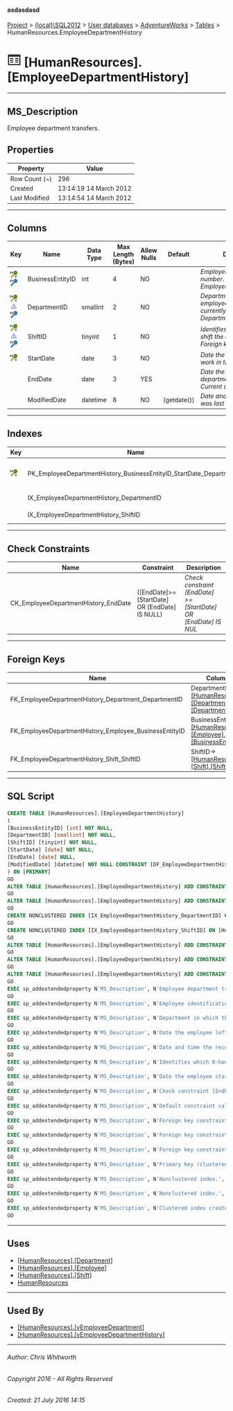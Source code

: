 #### asdasdasd

[Project](../../../../index.md) > [(local)\\SQL2012](../../../index.md) > [User databases](../../index.md) > [AdventureWorks](../index.md) > [Tables](Tables.md) > HumanResources.EmployeeDepartmentHistory

# ![Tables](../../../../Images/Table32.png) [HumanResources].[EmployeeDepartmentHistory]

---

## <a name="#description"></a>MS_Description

Employee department transfers.

## <a name="#properties"></a>Properties

| Property | Value |
|---|---|
| Row Count (~) | 296 |
| Created | 13:14:19 14 March 2012 |
| Last Modified | 13:14:54 14 March 2012 |


---

## <a name="#columns"></a>Columns

| Key | Name | Data Type | Max Length (Bytes) | Allow Nulls | Default | Description |
|---|---|---|---|---|---|---|
| [![Cluster Primary Key PK_EmployeeDepartmentHistory_BusinessEntityID_StartDate_DepartmentID: BusinessEntityID\StartDate\DepartmentID\ShiftID](../../../../Images/pkcluster.png)](#indexes)[![Foreign Keys FK_EmployeeDepartmentHistory_Employee_BusinessEntityID: [HumanResources].[Employee].BusinessEntityID](../../../../Images/fk.png)](#foreignkeys) | BusinessEntityID | int | 4 | NO |  | _Employee identification number. Foreign key to Employee.BusinessEntityID._ |
| [![Cluster Primary Key PK_EmployeeDepartmentHistory_BusinessEntityID_StartDate_DepartmentID: BusinessEntityID\StartDate\DepartmentID\ShiftID](../../../../Images/pkcluster.png)](#indexes)[![Indexes IX_EmployeeDepartmentHistory_DepartmentID](../../../../Images/Index.png)](#indexes)[![Foreign Keys FK_EmployeeDepartmentHistory_Department_DepartmentID: [HumanResources].[Department].DepartmentID](../../../../Images/fk.png)](#foreignkeys) | DepartmentID | smallint | 2 | NO |  | _Department in which the employee worked including currently. Foreign key to Department.DepartmentID._ |
| [![Cluster Primary Key PK_EmployeeDepartmentHistory_BusinessEntityID_StartDate_DepartmentID: BusinessEntityID\StartDate\DepartmentID\ShiftID](../../../../Images/pkcluster.png)](#indexes)[![Indexes IX_EmployeeDepartmentHistory_ShiftID](../../../../Images/Index.png)](#indexes)[![Foreign Keys FK_EmployeeDepartmentHistory_Shift_ShiftID: [HumanResources].[Shift].ShiftID](../../../../Images/fk.png)](#foreignkeys) | ShiftID | tinyint | 1 | NO |  | _Identifies which 8-hour shift the employee works. Foreign key to Shift.Shift.ID._ |
| [![Cluster Primary Key PK_EmployeeDepartmentHistory_BusinessEntityID_StartDate_DepartmentID: BusinessEntityID\StartDate\DepartmentID\ShiftID](../../../../Images/pkcluster.png)](#indexes) | StartDate | date | 3 | NO |  | _Date the employee started work in the department._ |
|  | EndDate | date | 3 | YES |  | _Date the employee left the department. NULL = Current department._ |
|  | ModifiedDate | datetime | 8 | NO | (getdate()) | _Date and time the record was last updated._ |


---

## <a name="#indexes"></a>Indexes

| Key | Name | Key Columns | Unique | Description |
|---|---|---|---|---|
| [![Cluster Primary Key PK_EmployeeDepartmentHistory_BusinessEntityID_StartDate_DepartmentID: BusinessEntityID\StartDate\DepartmentID\ShiftID](../../../../Images/pkcluster.png)](#indexes) | PK_EmployeeDepartmentHistory_BusinessEntityID_StartDate_DepartmentID | BusinessEntityID, StartDate, DepartmentID, ShiftID | YES | _Primary key (clustered) constraint_ |
|  | IX_EmployeeDepartmentHistory_DepartmentID | DepartmentID |  | _Nonclustered index._ |
|  | IX_EmployeeDepartmentHistory_ShiftID | ShiftID |  | _Nonclustered index._ |


---

## <a name="#checkconstraints"></a>Check Constraints

| Name | Constraint | Description |
|---|---|---|
| CK_EmployeeDepartmentHistory_EndDate | ([EndDate]>=[StartDate] OR [EndDate] IS NULL) | _Check constraint [EndDate] >= [StartDate] OR [EndDate] IS NUL_ |


---

## <a name="#foreignkeys"></a>Foreign Keys

| Name | Columns | Description |
|---|---|---|
| FK_EmployeeDepartmentHistory_Department_DepartmentID | DepartmentID->[[HumanResources].[Department].[DepartmentID]](Department.md) | _Foreign key constraint referencing Department.DepartmentID._ |
| FK_EmployeeDepartmentHistory_Employee_BusinessEntityID | BusinessEntityID->[[HumanResources].[Employee].[BusinessEntityID]](Employee.md) | _Foreign key constraint referencing Employee.EmployeeID._ |
| FK_EmployeeDepartmentHistory_Shift_ShiftID | ShiftID->[[HumanResources].[Shift].[ShiftID]](Shift.md) | _Foreign key constraint referencing Shift.ShiftID_ |


---

## <a name="#sqlscript"></a>SQL Script

```sql
CREATE TABLE [HumanResources].[EmployeeDepartmentHistory]
(
[BusinessEntityID] [int] NOT NULL,
[DepartmentID] [smallint] NOT NULL,
[ShiftID] [tinyint] NOT NULL,
[StartDate] [date] NOT NULL,
[EndDate] [date] NULL,
[ModifiedDate] [datetime] NOT NULL CONSTRAINT [DF_EmployeeDepartmentHistory_ModifiedDate] DEFAULT (getdate())
) ON [PRIMARY]
GO
ALTER TABLE [HumanResources].[EmployeeDepartmentHistory] ADD CONSTRAINT [CK_EmployeeDepartmentHistory_EndDate] CHECK (([EndDate]>=[StartDate] OR [EndDate] IS NULL))
GO
ALTER TABLE [HumanResources].[EmployeeDepartmentHistory] ADD CONSTRAINT [PK_EmployeeDepartmentHistory_BusinessEntityID_StartDate_DepartmentID] PRIMARY KEY CLUSTERED  ([BusinessEntityID], [StartDate], [DepartmentID], [ShiftID]) ON [PRIMARY]
GO
CREATE NONCLUSTERED INDEX [IX_EmployeeDepartmentHistory_DepartmentID] ON [HumanResources].[EmployeeDepartmentHistory] ([DepartmentID]) ON [PRIMARY]
GO
CREATE NONCLUSTERED INDEX [IX_EmployeeDepartmentHistory_ShiftID] ON [HumanResources].[EmployeeDepartmentHistory] ([ShiftID]) ON [PRIMARY]
GO
ALTER TABLE [HumanResources].[EmployeeDepartmentHistory] ADD CONSTRAINT [FK_EmployeeDepartmentHistory_Department_DepartmentID] FOREIGN KEY ([DepartmentID]) REFERENCES [HumanResources].[Department] ([DepartmentID])
GO
ALTER TABLE [HumanResources].[EmployeeDepartmentHistory] ADD CONSTRAINT [FK_EmployeeDepartmentHistory_Employee_BusinessEntityID] FOREIGN KEY ([BusinessEntityID]) REFERENCES [HumanResources].[Employee] ([BusinessEntityID])
GO
ALTER TABLE [HumanResources].[EmployeeDepartmentHistory] ADD CONSTRAINT [FK_EmployeeDepartmentHistory_Shift_ShiftID] FOREIGN KEY ([ShiftID]) REFERENCES [HumanResources].[Shift] ([ShiftID])
GO
EXEC sp_addextendedproperty N'MS_Description', N'Employee department transfers.', 'SCHEMA', N'HumanResources', 'TABLE', N'EmployeeDepartmentHistory', NULL, NULL
GO
EXEC sp_addextendedproperty N'MS_Description', N'Employee identification number. Foreign key to Employee.BusinessEntityID.', 'SCHEMA', N'HumanResources', 'TABLE', N'EmployeeDepartmentHistory', 'COLUMN', N'BusinessEntityID'
GO
EXEC sp_addextendedproperty N'MS_Description', N'Department in which the employee worked including currently. Foreign key to Department.DepartmentID.', 'SCHEMA', N'HumanResources', 'TABLE', N'EmployeeDepartmentHistory', 'COLUMN', N'DepartmentID'
GO
EXEC sp_addextendedproperty N'MS_Description', N'Date the employee left the department. NULL = Current department.', 'SCHEMA', N'HumanResources', 'TABLE', N'EmployeeDepartmentHistory', 'COLUMN', N'EndDate'
GO
EXEC sp_addextendedproperty N'MS_Description', N'Date and time the record was last updated.', 'SCHEMA', N'HumanResources', 'TABLE', N'EmployeeDepartmentHistory', 'COLUMN', N'ModifiedDate'
GO
EXEC sp_addextendedproperty N'MS_Description', N'Identifies which 8-hour shift the employee works. Foreign key to Shift.Shift.ID.', 'SCHEMA', N'HumanResources', 'TABLE', N'EmployeeDepartmentHistory', 'COLUMN', N'ShiftID'
GO
EXEC sp_addextendedproperty N'MS_Description', N'Date the employee started work in the department.', 'SCHEMA', N'HumanResources', 'TABLE', N'EmployeeDepartmentHistory', 'COLUMN', N'StartDate'
GO
EXEC sp_addextendedproperty N'MS_Description', N'Check constraint [EndDate] >= [StartDate] OR [EndDate] IS NUL', 'SCHEMA', N'HumanResources', 'TABLE', N'EmployeeDepartmentHistory', 'CONSTRAINT', N'CK_EmployeeDepartmentHistory_EndDate'
GO
EXEC sp_addextendedproperty N'MS_Description', N'Default constraint value of GETDATE()', 'SCHEMA', N'HumanResources', 'TABLE', N'EmployeeDepartmentHistory', 'CONSTRAINT', N'DF_EmployeeDepartmentHistory_ModifiedDate'
GO
EXEC sp_addextendedproperty N'MS_Description', N'Foreign key constraint referencing Department.DepartmentID.', 'SCHEMA', N'HumanResources', 'TABLE', N'EmployeeDepartmentHistory', 'CONSTRAINT', N'FK_EmployeeDepartmentHistory_Department_DepartmentID'
GO
EXEC sp_addextendedproperty N'MS_Description', N'Foreign key constraint referencing Employee.EmployeeID.', 'SCHEMA', N'HumanResources', 'TABLE', N'EmployeeDepartmentHistory', 'CONSTRAINT', N'FK_EmployeeDepartmentHistory_Employee_BusinessEntityID'
GO
EXEC sp_addextendedproperty N'MS_Description', N'Foreign key constraint referencing Shift.ShiftID', 'SCHEMA', N'HumanResources', 'TABLE', N'EmployeeDepartmentHistory', 'CONSTRAINT', N'FK_EmployeeDepartmentHistory_Shift_ShiftID'
GO
EXEC sp_addextendedproperty N'MS_Description', N'Primary key (clustered) constraint', 'SCHEMA', N'HumanResources', 'TABLE', N'EmployeeDepartmentHistory', 'CONSTRAINT', N'PK_EmployeeDepartmentHistory_BusinessEntityID_StartDate_DepartmentID'
GO
EXEC sp_addextendedproperty N'MS_Description', N'Nonclustered index.', 'SCHEMA', N'HumanResources', 'TABLE', N'EmployeeDepartmentHistory', 'INDEX', N'IX_EmployeeDepartmentHistory_DepartmentID'
GO
EXEC sp_addextendedproperty N'MS_Description', N'Nonclustered index.', 'SCHEMA', N'HumanResources', 'TABLE', N'EmployeeDepartmentHistory', 'INDEX', N'IX_EmployeeDepartmentHistory_ShiftID'
GO
EXEC sp_addextendedproperty N'MS_Description', N'Clustered index created by a primary key constraint.', 'SCHEMA', N'HumanResources', 'TABLE', N'EmployeeDepartmentHistory', 'INDEX', N'PK_EmployeeDepartmentHistory_BusinessEntityID_StartDate_DepartmentID'
GO

```


---

## <a name="#uses"></a>Uses

* [[HumanResources].[Department]](Department.md)
* [[HumanResources].[Employee]](Employee.md)
* [[HumanResources].[Shift]](Shift.md)
* [HumanResources](../Security/Schemas/HumanResources.md)


---

## <a name="#usedby"></a>Used By

* [[HumanResources].[vEmployeeDepartment]](../Views/vEmployeeDepartment.md)
* [[HumanResources].[vEmployeeDepartmentHistory]](../Views/vEmployeeDepartmentHistory.md)


---

###### Author:  Chris Whitworth

###### Copyright 2016 - All Rights Reserved

###### Created: 21 July 2016 14:15


